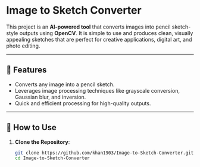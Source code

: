 # Image to Sketch Converter

This project is an **AI-powered tool** that converts images into pencil sketch-style outputs using **OpenCV**. It is simple to use and produces clean, visually appealing sketches that are perfect for creative applications, digital art, and photo editing.

---

## 🔧 Features
- Converts any image into a pencil sketch.
- Leverages image processing techniques like grayscale conversion, Gaussian blur, and inversion.
- Quick and efficient processing for high-quality outputs.

---

## 🚀 How to Use

1. **Clone the Repository**:
   ```bash
   git clone https://github.com/khan1903/Image-to-Sketch-Converter.git
   cd Image-to-Sketch-Converter

